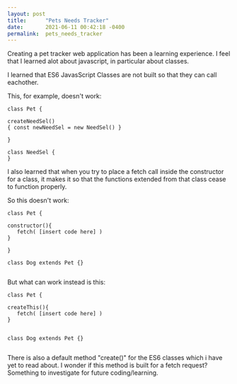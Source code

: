 ```yaml
---
layout: post
title:      "Pets Needs Tracker"
date:       2021-06-11 00:42:18 -0400
permalink:  pets_needs_tracker
---
```



Creating a pet tracker web application has been a learning experience.  I feel that I learned alot about javascript, in particular about classes.  

I learned that ES6 JavasScript Classes are not built so that they can call eachother. 

This, for example, doesn't work: 

```
class Pet {

createNeedSel()
{ const newNeedSel = new NeedSel() }

}

class NeedSel {
}

```

I also learned that when you try to place a fetch call inside the constructor for a class, it makes it so that the functions extended from that class cease to function properly.

So this doesn't work:

```
class Pet {

constructor(){
   fetch( [insert code here] )
}

}

class Dog extends Pet {}


```

But what can work instead is this:

```
class Pet {

createThis(){
   fetch( [insert code here] )
}


class Dog extends Pet {}


```

There is also a default method "create()" for the ES6 classes which i have yet to read about.  I wonder if this method is built for a fetch request?  Something to investigate for future coding/learning.

